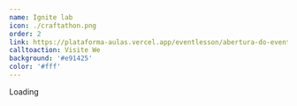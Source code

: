 ```yaml
---
name: Ignite lab
icon: ./craftathon.png
order: 2
link: https://plataforma-aulas.vercel.app/eventlesson/abertura-do-evento-ignite-lab
calltoaction: Visite We
background: '#e91425'
color: '#fff'
---
```


Loading

